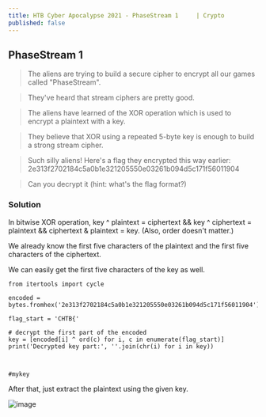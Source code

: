 ```yaml
---
title: HTB Cyber Apocalypse 2021 - PhaseStream 1	 | Crypto
published: false
---
```


## [](#header-2)PhaseStream 1	

> The aliens are trying to build a secure cipher to encrypt all our games called "PhaseStream". 

> They've heard that stream ciphers are pretty good. 

> The aliens have learned of the XOR operation which is used to encrypt a plaintext with a key. 

> They believe that XOR using a repeated 5-byte key is enough to build a strong stream cipher. 

> Such silly aliens! Here's a flag they encrypted this way earlier: 2e313f2702184c5a0b1e321205550e03261b094d5c171f56011904 

> Can you decrypt it (hint: what's the flag format?) 

### [](#header-3)Solution

In bitwise XOR operation, key ^ plaintext = ciphertext && key ^ ciphertext = plaintext && ciphertext & plaintext = key. (Also, order doesn't matter.)

We already know the first five characters of the plaintext and the first five characters of the ciphertext.

We can easily get the first five characters of the key as well.

```
from itertools import cycle

encoded = bytes.fromhex('2e313f2702184c5a0b1e321205550e03261b094d5c171f56011904')

flag_start = 'CHTB{'

# decrypt the first part of the encoded
key = [encoded[i] ^ ord(c) for i, c in enumerate(flag_start)]
print('Decrypted key part:', ''.join(chr(i) for i in key))



#mykey
```

After that, just extract the plaintext using the given key.

![image](https://user-images.githubusercontent.com/81070073/115814983-f9769c80-a3aa-11eb-9ab3-8f97f8ac8ed8.png)
